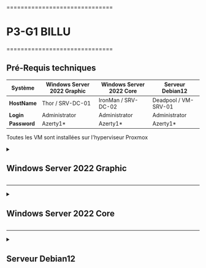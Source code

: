 ==============================

# P3-G1 BILLU

==============================

## Pré-Requis techniques


| **Système**  | **Windows Server 2022 Graphic** | **Windows Server 2022 Core** | **Serveur Debian12** |
| ------------ | ------------------------------- | ---------------------------- | -------------------- |
| **HostName** | Thor / SRV-DC-01                | IronMan / SRV-DC-02          | Deadpool / VM-SRV-01 |
| **Login**    | Administrator                   | Administrator                | Administrator        |
| **Password** | Azerty1\*                       | Azerty1\*                    | Azerty1\*            |

Toutes les VM sont installées sur l'hyperviseur Proxmox

<details>
<summary><h2>Windows Server 2022 Graphic</h2></summary>
 
## Installation d'une machine virtuelle Windows Server 2022 Graphic - Thor

A partir de templates mis à notre disposition, nous pouvons installer nos machines. Pour la Windows Server 2022, voici la marche à suivre.

1. Choisir le template _1098-Template-Windows-Server-2022_ puis clic-droit `Clone`
2. Choisir le **VM ID** entre 1041 et 1059.
3. Dans **Name**, respecter la nomenclature G1-"Nom de la machine". En l'occurence ici, G1-SRV-DC-01.
4. Dans **Ressource Pool**, choisir `TSSR-2409-BDX-P3-G1-`.
5. Dans **Mode**, sélectionner `Full Clone`.
6. Dans l'onglet **Hardware**, cliquer sur `Add` et ajouter un `Network Device`. Brige : vmbr1025 BillU (LAN) / Model : Intel E1000 et décocher `Firewall`.
7. Lancer le serveur, puis configurer l'adresse IPv4 comme suit :

- **Adresse IP** : 172.18.255.1
- **Masque** : 255.255.0.0
- **Passerelle** : 172.18.255.254

## Installation de l'ADDS, DHCP et DNS sur Windows Server Graphic

1. Cliquer sur _Manage_ puis _Add Roles and Features_.
<P ALIGN="center"><IMG src="..\Ressources\Annexes S02\Capture d'écran 2024-11-28 140642.png" width=500></P>

2. Sélectionner _Role-based or feature-based installation_.
3. Sélectionner le serveur.
4. Sélectionner _Active Directory Domain Services_ puis cliquer sur l'option `Add features`.
5. De la même manière, cocher sur _DHCP Server_ puis cliquer sur l'option `Add features`.
6. Cocher ensuite sur _DNS Server_ puis cliquer sur l'option `Add features`.

<P ALIGN="center"><IMG src="..\Ressources\Annexes S02\Capture d'écran 2024-11-28 142055.png" width=500></P>

7. Cliquer sur `Next` jusqu'à la fin de l'assistant d'installation puis cliquer sur `Install`. S'il ne le fait pas automatiquement, redémarrer l'ordinateur afin qu'il prenne en charge ses nouveaux rôles.

## Création du domaine "billu.com" dans l'AD

Pour créer un nouveau domaine, nous devons définir ce serveur en tant que _Domain Controller_. En suivant le wizard de configuration, cocher `Add a new forest` et entrer le nom de domaine choisi.

<P ALIGN="center"><IMG src="..\Ressources\Annexes S02\Capture_forest.png" width=500></P>

## Création des Unités Organisationnelles au sein de l'AD

Selon le schéma établit, nous pouvons créer nos **UO**. Une UO _France_ est crée afin d'anticiper une éventuelle extension de l'entreprise dans un autre pays. Une UO _Paris_ est crée pour anticiper un extension dans une autre ville de France et de la même manière, une UO _20-Paris_ est crée pour anticiper une extension dans un autre arrondissement de Paris. Ensuite, les UO correspondent aux différents départements de BillU et des groupes sont aussi créés correspondants aux différents services dans les départements.

**Unités Organisationnelles Exemple**

1. Cliquer sur Tools ---> Active Directory Users ans Computers
2. Clic droit sur billu.com ---> New ---> Organizational Unit---> Entrer le nom de l'UO (département)"Direction"
3. Répéter ces actions en respectant la structure prévue par le schéma.

**Groupes Exemple**

1. Dans l'UO "Département Juridique", clic-droit sur cette UO ---> New ---> Group ---> Entrer le nom du groupe (service) "Droit des sociétés"
2. Répéter ces actions en respectant la structure prévue par le schéma.

<P ALIGN="center"><IMG src="..\Ressources\Annexes S02\Capture_UO_AD.png" width=500></P>

## Configuration du DHCP
Maintenant que le rôle DHCP est installé, nous pouvons passer à configuration. En rapport avec le schéma réseau établit, nous pouvons accorder un scope d'adresses IP par Département.

<P ALIGN="center"><IMG src="..\Ressources\Annexes S02\Scopes_DHCP.png" width=500></P>


</details>
<HR>

<details>
<summary><h2>Windows Server 2022 Core</h2></summary>


## Installation d'une machine virtuelle Windows Server 2022 Core

### 1 - Installation

#### Étape 1 : Choix de la langue

Choisir de la langue pour l'installation, format de l'heure et clavier ou méthode de saisie.

<P ALIGN="center"><IMG src="..\Ressources/Annexes S03/ScreenShot Windows Core/Install_Step_01.png" width=500></P>

#### Étape 2 : Choix système

Choisir le système **Windows Server 2022 Standard Evaluation** et cliquez sur **Next**.

<P ALIGN="center"><IMG src="..\Ressources/Annexes S03/ScreenShot Windows Core/Install_Step_02.png" width=500></P>

#### Étape 3 : Type d'installation

Choisir le type d'installation en **Custom**.

<P ALIGN="center"><IMG src="..\Ressources/Annexes S03/ScreenShot Windows Core/Install_Step_03.png" width=500></P>

Sélectionner le disque principal et cliquez sur **Next**.

<P ALIGN="center"><IMG src="..\Ressources/Annexes S03/ScreenShot Windows Core/Install_Step_03-1.png" width=500></P>

#### Étape 4 : Installation

Une fois l'étape 3 finie l'installation se lance, à la fin de celle-ci le PC redémarre.

<P ALIGN="center"><IMG src="..\Ressources/Annexes S03/ScreenShot Windows Core/Install_Step_04.png" width=500></P>

#### Étape 5 : Mot de passe

Une fois que le PC à redémarré, on vous demande de changer le mot de passe, sélectionnez **OK** et appuyez sur la touche **Entrée**.

<P ALIGN="center"><IMG src="..\Ressources/Annexes S03/ScreenShot Windows Core/Install_Step_05.png" width=500></P>

Renseignez votre mot de passe et appuyez sur la touche **Entrée**. Si cela ne fonctionne pas, vérifiez que le mot de passe soit bien identique dans les deux champs **New password** et **Confirm password**

<P ALIGN="center"><IMG src="..\Ressources/Annexes S03/ScreenShot Windows Core/Install_Step_05-1.png" width=500></P>

Une fois le mot de passe modifié, un message de confirmation s'affiche, vous pouvez appuyez sur la touche **Entrée**.

<P ALIGN="center"><IMG src="..\Ressources/Annexes S03/ScreenShot Windows Core/Install_Step_05-2.png" width=500></P>

### 2 - Paramètres

#### Étape 1 : Configuration IP

Entrée le chiffre **8** pour modifier les paramètres réseaux.

<P ALIGN="center"><IMG src="..\Ressources/Annexes S03/ScreenShot Windows Core/Param_Step_01.png" width=500></P>

Selectionnez l'index de la carte réseau à modifier _(ici l'index 1)_.

<P ALIGN="center"><IMG src="..\Ressources/Annexes S03/ScreenShot Windows Core/Param_Step_01-1.png" width=500></P>

Pour modifier l'IP, choisir le chiffre **1**.  
Pour une IP statique, choisir **S** _(il est possible de choisir par DHCP si celui est configuré sur votre réseau)_  
Renseignez votre IP (dans cet exemple **172.18.255.2**), puis le masque de réseau **255.255.255.0** (/24).  
Enfin l'adresse IP de votre passerelle par défaut, ici ce sera **172.18.255.254** (pfsense).  
Un message vous affichera si l'opération à réussi. Vous pouvez appuyer sur **Entrée** pour revenir au menu.

<P ALIGN="center"><IMG src="..\Ressources/Annexes S03/ScreenShot Windows Core/Param_Step_01-2.png" width=500></P>

#### Étape 2 : Ajout au domaine

Pour ajouter votre PC à un domaine existant, choisissez l'option **1**

<P ALIGN="center"><IMG src="..\Ressources/Annexes S03/ScreenShot Windows Core/Param_Step_02.png" width=500></P>

Selectionner **D** pour le domaine et renseignez le nom du domaine à joindre, ici **billu.com**  
Spécifiez un utilisateur autorisé sur ce domaine, ici **BILLU\Administrator** et renseignez le mot de passe.  
Un message vous informera si l'opération a réussi.

<P ALIGN="center"><IMG src="..\Ressources/Annexes S03/ScreenShot Windows Core/Param_Step_02-1.png" width=500></P>

Vous devriez maintenant voir votre nom de domaine en face de l'option **1**.

<P ALIGN="center"><IMG src="..\Ressources/Annexes S03/ScreenShot Windows Core/Param_Step_02-2.png" width=500></P>

### Étape 3 : Promouvoir en tant que controleur de domaine et réplication 

Une fois le serveur Core ajouté au domaine, ajoutez les rôles nécessaires à la préparation du serveur en contrôleur de domaine :  
 - RSAT-AD-Tools : Outils d'administration graphique  
 - AD-Domain-Services : Services de domaine Active Directory  

<P ALIGN="center"><IMG src="..\Ressources/Annexes S02/SC_ajout_dc_srvcore_01.png" width=500></P>  

Une fois ces opérations effectuées, rendez-vous sur le serveur graphique dans Server Manager et cliquez sur **Manage > Add Server**.  

Recherchez votre serveur par son nom et ajoutez-le.  

<P ALIGN="center"><IMG src="..\Ressources/Annexes S02/SC_ajout_dc_srvcore_01b.png" width=500></P>  
Une fois ajouté, vous pouvez le promouvoir en contrôleur de domaine en cliquant sur le petit icône drapeau.  

<P ALIGN="center"><IMG src="..\Ressources/Annexes S02/SC_ajout_dc_srvcore_02.png" width=500></P>  
Renseignez les paramètres comme indiqué sur la capture d'écran. Pour les credentials, utilisez un utilisateur du domaine et son mot de passe (un compte administrateur). Cliquez sur <b>Next</b>.

<P ALIGN="center"><IMG src="..\Ressources/Annexes S02/SC_ajout_dc_srvcore_03.png" width=500></P>  
Cochez ensuite les cases DNS et GC, puis définissez un mot de passe. Cliquez sur <b>Next</b>.  

<P ALIGN="center"><IMG src="..\Ressources/Annexes S02/SC_ajout_dc_srvcore_04.png" width=500></P>    
Pour la réplication, choisissez le serveur à partir duquel vous voulez répliquer. Ici, nous allons choisir notre serveur principal Thor. Cliquez sur <b>Next</b>.  

<P ALIGN="center"><IMG src="..\Ressources/Annexes S02/SC_ajout_dc_srvcore_05.png" width=500></P>  
Continuez à cliquer sur <b>Next</b> jusqu’à l’installation.  

<P ALIGN="center"><IMG src="..\Ressources/Annexes S02/SC_ajout_dc_srvcore_06.png" width=500></P>  
Une fois l’installation terminée, redémarrez le serveur.  

</details>
<HR>

<details>
<summary><h2>Serveur Debian12</h2></summary>

## Installation

### Pour l'installation de la VM Debian12 :

- Cliquez sur "Create VM" dans le menu supérieur

  - Donnez un nom à votre VM (VM-SRV-01)
  - sélectionnez "Linux" comme type de système d'exploitation.
  - Sélectionnez le stockage local et choisissez l'ISO Debian que vous avez téléchargé.
  - Configurez les paramètres de la VM selon vos besoins
  - CPU
  - RAM
  - disque
  - cliquez sur "OK" pour la validation

### Configuration

- Cliquez sur "install "
  
 <P ALIGN="center"><IMG src="../Ressources/Annexes S02/capture_debian_lci.png" width=500></P> 

- On choisie la langue pour faire l'installation
 <P ALIGN="center"><IMG src="../Ressources/Annexes S02/langue de conf.png" width=500></P> 
- On établit le nom d'hôte
 <P ALIGN="center"><IMG src="../Ressources/Annexes S02/le nom d'hôte.png" width=500></P> 
- On désigne également un nom de domaine.
 <P ALIGN="center"><IMG src="../Ressources/Annexes S02/nom de domaine..png" width=500></P>  
- On définie un mot de passe
 <P ALIGN="center"><IMG src="../Ressources/Annexes S02/mot de passe .png" width=500></P> 
- On définie le nom de l'utilisateur
 <P ALIGN="center"><IMG src="../Ressources/Annexes S02/user.png" width=500></P> 
- puis on rajoute un mot de pass
 <P ALIGN="center"><IMG src="../Ressources/Annexes S02/mot de passe .png" width=500></P> 

- On partitionne notre disque selon nous besoin.
 <P ALIGN="center"><IMG src="../Ressources/Annexes S02/disque .png" width=500></P> 

- Nous continuons à valider jusqu'à ce qu'il nous demande de configurer la gestion de packages, et à ce moment-là, nous l'acceptons et choisissons cette option.
  deb.debian.org
 <P ALIGN="center"><IMG src="../Ressources/Annexes S02/deb.debian.org.png" width=500></P>
  -Nous continuons la validation jusqu'à ce qu'il nous demande de paramétrer l'environnement de bureau de notre machine, et nous faisons notre choix selon nos
  besoins.
 <P ALIGN="center"><IMG src="../Ressources/Annexes S02/server web et ssh.png" width=500></P>
-Nous continuons la validation avec l'installation du programme GRUB 
<P ALIGN="center"><IMG src="../Ressources/Annexes S02/grub.png" width=500></P>
-Et normalement, on a juste à attendre la fin de l'installation pour ensuite accéder à notre machine Debian. 
<P ALIGN="center"><IMG src="../Ressources/Annexes S02/fin d'installation.png" width=500></P>
<P ALIGN="center"><IMG src="../Ressources/Annexes S02/console-debian.png" width=500></P>

## Configuration SSH sur Debian

1.  Ouvrir le terminal et tapez la commande :

```bash
sudo apt update
```

-2. **Installer le serveur SSH :**

```bash
sudo apt install openssh-server
```

-3 **Assurez-vous que le service SSH démarre au démarrage et qu'il est actuellement actif :**

```bash
sudo systemctl enable ssh
```

```bash
sudo systemctl start ssh

```

-4. **Vérifier que le service SSH est en cours d'exécution :**

```bash
sudo systemctl status ssh
```

Si le service n'est pas actif
démarrez-le avec :

```bash
sudo systemctl start ssh
```

-Et normalement vous aller avoir ce résultat 
<P ALIGN="center"><IMG src="../Ressources/Annexes S02/capture d'ecran ssh-on-debian12.png" width=500></P>

- ## Configuration SSH sur Windows server

- **1.** Cliquez sur le bouton Démarrer et sélectionnez "Paramètres" (ou appuyez sur Win + I) Dans les Paramètres, allez dans "Applications"

- **2.** Sélectionnez "Fonctionnalités facultatives" Cliquez sur "Ajouter une fonctionnalité facultative"

- **3.** Rechercher et installer OpenSSH Client : Cochez la case à côté de "OpenSSH Client" et cliquez sur "Installer"

- **4.** Redémarrez pour que les modifications prennent effet

- **5.** Connexion via PowerShell : lancer powershell en tant qu administrateur,
  en suite Utilisez la commande suivante pour vous connecter à votre serveur Debian

```bash
 ssh user@server_ip
```

Remplacez user par votre nom d'utilisateur Debian et server_ip par l'adresse IP de votre serveur Debian , puis vous Saisissez le mot de passe de votre
utilisateur Debian lorsque vous y êtes invité.

</details>
